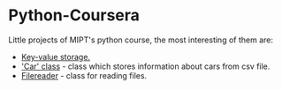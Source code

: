 # Python-Coursera

Little projects of MIPT's python course, the most interesting of them are:
- [Key-value storage.](https://github.com/Ars235/Python-Coursera/blob/master/week%202/storage.py)
- ['Car' class](https://github.com/Ars235/Python-Coursera/blob/master/week%203/car.py) - class which stores information about cars from csv file.
- [Filereader](https://github.com/Ars235/Python-Coursera/blob/master/week%204/fileclass.py) - class for reading files.
